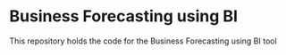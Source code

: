 # Business Forecasting using BI
This repository holds the code for the Business Forecasting using BI tool
